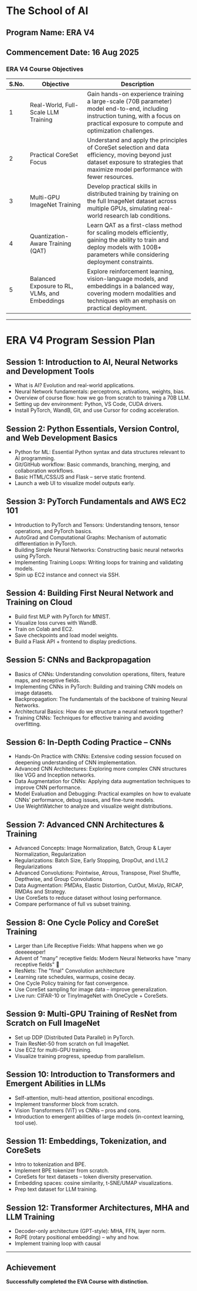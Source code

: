 # The School of AI
## Program Name: ERA V4
## Commencement Date: 16 Aug 2025

### ERA V4 Course Objectives

| S.No. | Objective | Description |
|-------|-----------|-------------|
| 1 | Real-World, Full-Scale LLM Training | Gain hands-on experience training a large-scale (70B parameter) model end-to-end, including instruction tuning, with a focus on practical exposure to compute and optimization challenges. |
| 2 | Practical CoreSet Focus | Understand and apply the principles of CoreSet selection and data efficiency, moving beyond just dataset exposure to strategies that maximize model performance with fewer resources. |
| 3 | Multi-GPU ImageNet Training | Develop practical skills in distributed training by training on the full ImageNet dataset across multiple GPUs, simulating real-world research lab conditions. |
| 4 | Quantization-Aware Training (QAT) | Learn QAT as a first-class method for scaling models efficiently, gaining the ability to train and deploy models with 100B+ parameters while considering deployment constraints. |
| 5 | Balanced Exposure to RL, VLMs, and Embeddings | Explore reinforcement learning, vision-language models, and embeddings in a balanced way, covering modern modalities and techniques with an emphasis on practical deployment. |

---

# ERA V4 Program Session Plan

## Session 1: Introduction to AI, Neural Networks and Development Tools
- What is AI? Evolution and real-world applications.  
- Neural Network fundamentals: perceptrons, activations, weights, bias.  
- Overview of course flow: how we go from scratch to training a 70B LLM.  
- Setting up dev environment: Python, VS Code, CUDA drivers.  
- Install PyTorch, WandB, Git, and use Cursor for coding acceleration.  

## Session 2: Python Essentials, Version Control, and Web Development Basics
- Python for ML: Essential Python syntax and data structures relevant to AI programming.  
- Git/GitHub workflow: Basic commands, branching, merging, and collaboration workflows.  
- Basic HTML/CSS/JS and Flask – serve static frontend.  
- Launch a web UI to visualize model outputs early.  

## Session 3: PyTorch Fundamentals and AWS EC2 101
- Introduction to PyTorch and Tensors: Understanding tensors, tensor operations, and PyTorch basics.  
- AutoGrad and Computational Graphs: Mechanism of automatic differentiation in PyTorch.  
- Building Simple Neural Networks: Constructing basic neural networks using PyTorch.  
- Implementing Training Loops: Writing loops for training and validating models.  
- Spin up EC2 instance and connect via SSH.  

## Session 4: Building First Neural Network and Training on Cloud
- Build first MLP with PyTorch for MNIST.  
- Visualize loss curves with WandB.  
- Train on Colab and EC2.  
- Save checkpoints and load model weights.  
- Build a Flask API + frontend to display predictions.  

## Session 5: CNNs and Backpropagation
- Basics of CNNs: Understanding convolution operations, filters, feature maps, and receptive fields.  
- Implementing CNNs in PyTorch: Building and training CNN models on image datasets.  
- Backpropagation: The fundamentals of the backbone of training Neural Networks.  
- Architectural Basics: How do we structure a neural network together?  
- Training CNNs: Techniques for effective training and avoiding overfitting.  

## Session 6: In-Depth Coding Practice – CNNs
- Hands-On Practice with CNNs: Extensive coding session focused on deepening understanding of CNN implementation.  
- Advanced CNN Architectures: Exploring more complex CNN structures like VGG and Inception networks.  
- Data Augmentation for CNNs: Applying data augmentation techniques to improve CNN performance.  
- Model Evaluation and Debugging: Practical examples on how to evaluate CNNs’ performance, debug issues, and fine-tune models.  
- Use WeightWatcher to analyze and visualize weight distributions.  

## Session 7: Advanced CNN Architectures & Training
- Advanced Concepts: Image Normalization, Batch, Group & Layer Normalization, Regularization  
- Regularizations: Batch Size, Early Stopping, DropOut, and L1/L2 Regularizations  
- Advanced Convolutions: Pointwise, Atrous, Transpose, Pixel Shuffle, Depthwise, and Group Convolutions  
- Data Augmentation: PMDAs, Elastic Distortion, CutOut, MixUp, RICAP, RMDAs and Strategy.  
- Use CoreSets to reduce dataset without losing performance.  
- Compare performance of full vs subset training.  

## Session 8: One Cycle Policy and CoreSet Training
- Larger than Life Receptive Fields: What happens when we go deeeeeeper!  
- Advent of "many" receptive fields: Modern Neural Networks have "many receptive fields" 🤔  
- ResNets: The "final" Convolution architecture  
- Learning rate schedules, warmups, cosine decay.  
- One Cycle Policy training for fast convergence.  
- Use CoreSet sampling for image data – improve generalization.  
- Live run: CIFAR-10 or TinyImageNet with OneCycle + CoreSets.  

## Session 9: Multi-GPU Training of ResNet from Scratch on Full ImageNet
- Set up DDP (Distributed Data Parallel) in PyTorch.  
- Train ResNet-50 from scratch on full ImageNet.  
- Use EC2 for multi-GPU training.  
- Visualize training progress, speedup from parallelism.  

## Session 10: Introduction to Transformers and Emergent Abilities in LLMs
- Self-attention, multi-head attention, positional encodings.  
- Implement transformer block from scratch.  
- Vision Transformers (ViT) vs CNNs – pros and cons.  
- Introduction to emergent abilities of large models (in-context learning, tool use).  

## Session 11: Embeddings, Tokenization, and CoreSets
- Intro to tokenization and BPE.  
- Implement BPE tokenizer from scratch.  
- CoreSets for text datasets – token diversity preservation.  
- Embedding spaces: cosine similarity, t-SNE/UMAP visualizations.  
- Prep text dataset for LLM training.  

## Session 12: Transformer Architectures, MHA and LLM Training
- Decoder-only architecture (GPT-style): MHA, FFN, layer norm.  
- RoPE (rotary positional embedding) – why and how.  
- Implement training loop with causal



---

## Achievement
**Successfully completed the EVA Course with distinction.**
